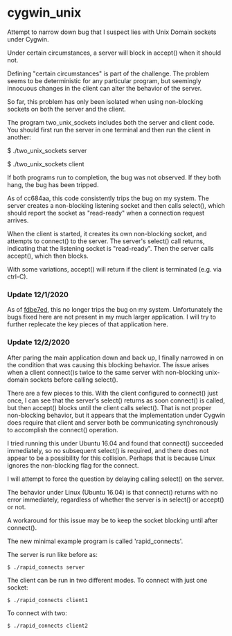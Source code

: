 # cygwin_unix
Attempt to narrow down bug that I suspect lies with Unix Domain sockets under Cygwin.

Under certain circumstances, a server will block in accept() when it should not.

Defining "certain circumstances" is part of the challenge. The problem seems to
be deterministic for any particular program, but seemingly innocuous changes in
the client can alter the behavior of the server.

So far, this problem has only been isolated when using non-blocking sockets on
both the server and the client.

The program two_unix_sockets includes both the server and client code. You should
first run the server in one terminal and then run the client in another:

$ ./two_unix_sockets server

$ ./two_unix_sockets client

If both programs run to completion, the bug was not observed. If they both hang,
the bug has been tripped.

As of cc684aa, this code consistently trips the bug on my system. The server creates
a non-blocking listening socket and then calls select(), which should report the
socket as "read-ready" when a connection request arrives.

When the client is started, it creates its own non-blocking socket, and attempts to
connect() to the server. The server's select() call returns, indicating that the
listening socket is "read-ready". Then the server calls accept(), which then blocks.

With some variations, accept() will return if the client is terminated (e.g. via ctrl-C).

### Update 12/1/2020
As of [fdbe7ed](https://github.com/nthallen/cygwin_unix/commit/fbde7ed94c85a7ef569f4b24f06db03b99a955a9),
this no longer trips the bug on my system. Unfortunately the bugs fixed here are not
present in my much larger application. I will try to further replecate the key pieces
of that application here.

### Update 12/2/2020
After paring the main application down and back up, I finally narrowed in on the condition
that was causing this blocking behavior. The issue arises when a client connect()s twice
to the same server with non-blocking unix-domain sockets before calling select().

There are a few pieces to this. With the client configured to connect() just once, I can
see that the server's select() returns as soon connect() is called, but then accept()
blocks until the client calls select(). That is not proper non-blocking behavior, but it
appears that the implementation under Cygwin does require that client and server
both be communicating synchronously to accomplish the connect() operation.

I tried running this under Ubuntu 16.04 and found that connect() succeeded immediately, so
no subsequent select() is required, and there does not appear to be a possibility for this
collision. Perhaps that is because Linux ignores the non-blocking flag for the connect.

I will attempt to force the question by delaying calling select() on the server.

The behavior under Linux (Ubuntu 16.04) is that connect() returns with no error
immediately, regardless of whether the server is in select() or accept() or not.

A workaround for this issue may be to keep the socket blocking until after connect().

The new minimal example program is called 'rapid_connects'.

The server is run like before as:

```$ ./rapid_connects server```

The client can be run in two different modes. To connect with just one socket:

```$ ./rapid_connects client1```

To connect with two:

```$ ./rapid_connects client2```
